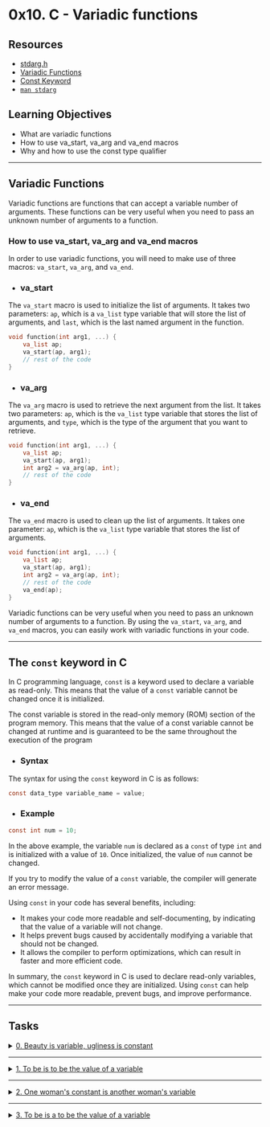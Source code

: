# 0x10. C - Variadic functions

## Resources
- [stdarg.h](https://en.wikipedia.org/wiki/Stdarg.h)
- [Variadic Functions](https://www.gnu.org/software/libc/manual/html_node/Variadic-Functions.html)
- [Const Keyword](https://www.youtube.com/watch?v=1W4oyuOdXv8)
- [`man stdarg`](https://man7.org/linux/man-pages/man3/stdarg.3.html)

## Learning Objectives
- What are variadic functions
- How to use va_start, va_arg and va_end macros
- Why and how to use the const type qualifier

---

## Variadic Functions

Variadic functions are functions that can accept a variable number of arguments. These functions can be very useful when you need to pass an unknown number of arguments to a function.

### How to use va_start, va_arg and va_end macros

In order to use variadic functions, you will need to make use of three macros: `va_start`, `va_arg`, and `va_end`.

- ### va_start

The `va_start` macro is used to initialize the list of arguments. It takes two parameters: `ap`, which is a `va_list` type variable that will store the list of arguments, and `last`, which is the last named argument in the function.

```c
void function(int arg1, ...) {
    va_list ap;
    va_start(ap, arg1);
    // rest of the code
}

```

- ### va_arg

The `va_arg` macro is used to retrieve the next argument from the list. It takes two parameters: `ap`, which is the `va_list` type variable that stores the list of arguments, and `type`, which is the type of the argument that you want to retrieve.

```c
void function(int arg1, ...) {
    va_list ap;
    va_start(ap, arg1);
    int arg2 = va_arg(ap, int);
    // rest of the code
}

```

- ### va_end

The `va_end` macro is used to clean up the list of arguments. It takes one parameter: `ap`, which is the `va_list` type variable that stores the list of arguments.

```c
void function(int arg1, ...) {
    va_list ap;
    va_start(ap, arg1);
    int arg2 = va_arg(ap, int);
    // rest of the code
    va_end(ap);
}

```

Variadic functions can be very useful when you need to pass an unknown number of arguments to a function. By using the `va_start`, `va_arg`, and `va_end` macros, you can easily work with variadic functions in your code.

---

## The `const` keyword in C

In C programming language, `const` is a keyword used to declare a variable as read-only. This means that the value of a `const` variable cannot be changed once it is initialized.

The const variable is stored in the read-only memory (ROM) section of the program memory. This means that the value of a const variable cannot be changed at runtime and is guaranteed to be the same throughout the execution of the program

- ### Syntax

The syntax for using the `const` keyword in C is as follows:

```c
const data_type variable_name = value;
```

- ### Example

```c
const int num = 10;
```

In the above example, the variable `num` is declared as a `const` of type `int` and is initialized with a value of `10`. Once initialized, the value of `num` cannot be changed.

If you try to modify the value of a `const` variable, the compiler will generate an error message.


Using `const` in your code has several benefits, including:

- It makes your code more readable and self-documenting, by indicating that the value of a variable will not change.
- It helps prevent bugs caused by accidentally modifying a variable that should not be changed.
- It allows the compiler to perform optimizations, which can result in faster and more efficient code.

In summary, the `const` keyword in C is used to declare read-only variables, which cannot be modified once they are initialized. Using `const` can help make your code more readable, prevent bugs, and improve performance.

---

## Tasks

<details>
<summary>
<a href="0-sum_them_all.c" target="_blank">0. Beauty is variable, ugliness is constant</a>
</summary>

### 0. Beauty is variable, ugliness is constant mandatory

```c
#include <stdio.h>
#include "variadic_functions.h"

/**
 * main - check the code
 *
 * Return: Always 0.
 */
int main(void)
{
    int sum;

    sum = sum_them_all(2, 98, 1024);
    printf("%d\n", sum);
    sum = sum_them_all(4, 98, 1024, 402, -1024);
    printf("%d\n", sum);    
    return (0);
}
```

> Compiled with: `gcc -Wall -pedantic -Werror -Wextra 0-main.c 0-sum_them_all.c -o a`

> Output:
```shell
$ ./a
1122
500
$
```

</details>

---

<details>
<summary>
<a href="1-print_numbers.c" target="_blank">1. To be is to be the value of a variable</a>
</summary>

### 1. To be is to be the value of a variable mandatory

```c
#include "variadic_functions.h"

/**
 * main - check the code
 *
 * Return: Always 0.
 */
int main(void)
{
    print_numbers(", ", 4, 0, 98, -1024, 402);
    return (0);
}
```

> Compiled with: `gcc -Wall -pedantic -Werror -Wextra 1-main.c 1-print_numbers.c -o b`

> Output:
```shell
$ ./b
0, 98, -1024, 402
$
```

</details>

---

<details>
<summary>
<a href="2-print_strings.c" target="_blank">2. One woman's constant is another woman's variable</a>
</summary>

### 2. One woman's constant is another woman's variable

```c
#include "variadic_functions.h"

/**
 * main - check the code
 *
 * Return: Always 0.
 */
int main(void)
{
    print_strings(", ", 2, "Jay", "Django");
    return (0);
}
```

> Compiled with: `gcc -Wall -pedantic -Werror -Wextra 2-main.c 2-print_strings.c -o c`

> Output:
```shell
$ ./c
Jay, Django
$
```

</details>

---

<details>
<summary>
<a href="3-print_all.c" target="_blank">3. To be is a to be the value of a variable</a>
</summary>

### 3. To be is a to be the value of a variable

```c
#include "variadic_functions.h"

/**
 * main - check the code
 *
 * Return: Always 0.
 */
int main(void)
{
	print_all("ceis", 'B', 3, "stSchool");
    return (0);
}
```

> Compiled with: `gcc -Wall -pedantic -Werror -Wextra 3-main.c 3-print_all.c -o d`

> Output:
```shell
$ ./d
B, 3, stSchool
$
```

</details>
